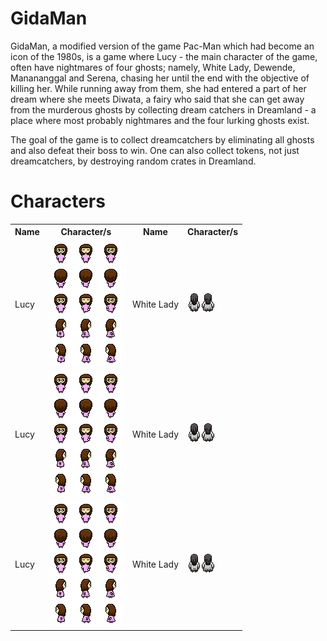# GidaMan
GidaMan, a modified version of the game Pac-Man which had become an icon of the 1980s, is a game where Lucy - the main character of the game, often have nightmares of four ghosts; namely, White Lady, Dewende, Manananggal and Serena, chasing her until the end with the objective of killing her. While running away from them, she had entered a part of her dream where she meets Diwata, a fairy who said that she can get away from the murderous ghosts by collecting dream catchers in Dreamland - a place where most probably nightmares and the four lurking ghosts exist.

The goal of the game is to collect dreamcatchers by eliminating all ghosts and also defeat their boss to win. One can also collect tokens, not just dreamcatchers, by destroying random crates in Dreamland.

<div id="header">
  <h1>Characters</h1>
  <table>
    <tr>
      <th>Name</th>
      <th>Character/s</th>
      <th>Name</th>
      <th>Character/s</th>
    </tr>
    <tr>
      <td>Lucy</td>
      <td>
        <img src="lucy.png" alt="Lucy"/>
      </td>
      <td>White Lady</td>
      <td>
        <img src="white-lady.png" alt="WhiteLady"/>
      </td>
    </tr>
    <tr>
      <td>Lucy</td>
      <td>
        <img src="lucy.png" alt="Lucy"/>
      </td>
      <td>White Lady</td>
      <td>
        <img src="white-lady.png" alt="WhiteLady"/>
      </td>
    </tr>
    <tr>
      <td>Lucy</td>
      <td>
        <img src="lucy.png" alt="Lucy"/>
      </td>
      <td>White Lady</td>
      <td>
        <img src="white-lady.png" alt="WhiteLady"/>
      </td>
    </tr>
  </table>
</div>
